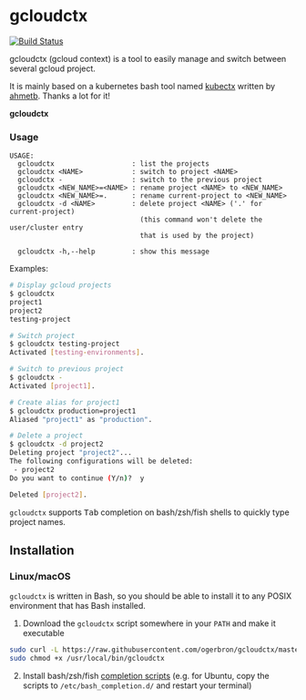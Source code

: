 # gcloudctx
[![Build Status](https://travis-ci.org/ogerbron/gcloudctx.svg?branch=master)](https://travis-ci.org/ogerbron/gcloudctx/)

gcloudctx (gcloud context) is a tool to easily manage and switch between several gcloud project.

It is mainly based on a kubernetes bash tool named [kubectx](https://github.com/ahmetb/kubectx/) 
written by [ahmetb](https://github.com/ahmetb/). Thanks a lot for it! 

**gcloudctx**

### Usage
```
USAGE:
  gcloudctx                   : list the projects
  gcloudctx <NAME>            : switch to project <NAME>
  gcloudctx -                 : switch to the previous project
  gcloudctx <NEW_NAME>=<NAME> : rename project <NAME> to <NEW_NAME>
  gcloudctx <NEW_NAME>=.      : rename current-project to <NEW_NAME>
  gcloudctx -d <NAME>         : delete project <NAME> ('.' for current-project)
                                (this command won't delete the user/cluster entry
                                that is used by the project)

  gcloudctx -h,--help         : show this message
```

Examples:
```sh
# Display gcloud projects
$ gcloudctx
project1
project2
testing-project

# Switch project
$ gcloudctx testing-project
Activated [testing-environments].

# Switch to previous project
$ gcloudctx -
Activated [project1].

# Create alias for project1
$ gcloudctx production=project1
Aliased "project1" as "production".

# Delete a project
$ gcloudctx -d project2
Deleting project "project2"...
The following configurations will be deleted:
 - project2
Do you want to continue (Y/n)?  y

Deleted [project2].
```

`gcloudctx` supports <kbd>Tab</kbd> completion on bash/zsh/fish shells to quickly type project names.

## Installation

### Linux/macOS

`gcloudctx` is written in Bash, so you should be able to install
it to any POSIX environment that has Bash installed.

1. Download the `gcloudctx` script somewhere in your `PATH` and make it executable
```bash
sudo curl -L https://raw.githubusercontent.com/ogerbron/gcloudctx/master/gcloudctx -o /usr/local/bin/gcloudctx
sudo chmod +x /usr/local/bin/gcloudctx
```
2. Install bash/zsh/fish [completion scripts](completion/) (e.g. for Ubuntu, copy the scripts to `/etc/bash_completion.d/`
and restart your terminal)
